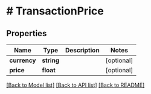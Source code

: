# # TransactionPrice

## Properties

Name | Type | Description | Notes
------------ | ------------- | ------------- | -------------
**currency** | **string** |  | [optional]
**price** | **float** |  | [optional]

[[Back to Model list]](../../README.md#models) [[Back to API list]](../../README.md#endpoints) [[Back to README]](../../README.md)

